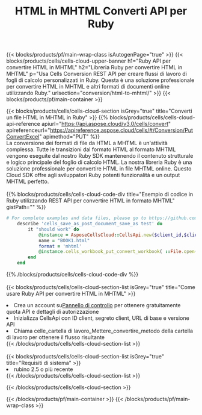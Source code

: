 ﻿---
title:  HTML in MHTML Converti API per Ruby
description:  Utilizzo di Aspose.Cells Cloud SDK per Ruby per convertire il file in formato HTML in un file in formato MHTML.
url: /it/ruby/conversion/html-to-mhtml/
---
{{< blocks/products/pf/main-wrap-class isAutogenPage="true" >}}
{{< blocks/products/cells/cells-cloud-upper-banner h1="Ruby API per convertire HTML in MHTML" h2="Libreria Ruby per convertire HTML in MHTML" p="Usa Cells Conversion REST API per creare flussi di lavoro di fogli di calcolo personalizzati in Ruby. Questa è una soluzione professionale per convertire HTML in MHTML e altri formati di documenti online utilizzando Ruby." urlsection="conversion/html-to-mhtml/" >}}
{{< blocks/products/pf/main-container >}}

{{< blocks/products/cells/cells-cloud-section isGrey="true" title="Converti un file HTML in MHTML in Ruby" >}}
{{% blocks/products/cells/cells-cloud-api-reference apiurl="https://api.aspose.cloud/v3.0/cells/convert" apireferenceurl="https://apireference.aspose.cloud/cells/#/Conversion/PutConvertExcel" apimethod="PUT" %}}
<br/>
La conversione dei formati di file da HTML a MHTML è un'attività complessa. Tutte le transizioni dal formato HTML al formato MHTML vengono eseguite dal nostro Ruby SDK mantenendo il contenuto strutturale e logico principale del foglio di calcolo HTML. La nostra libreria Ruby è una soluzione professionale per convertire HTML in file MHTML online. Questo Cloud SDK offre agli sviluppatori Ruby potenti funzionalità e un output MHTML perfetto.
<br/>
<br/>
{{% blocks/products/cells/cells-cloud-code-div title="Esempio di codice in Ruby utilizzando REST API per convertire HTML in formato MHTML" gistPath="" %}}
 
```ruby
# For complete examples and data files, please go to https://github.com/aspose-cells-cloud/aspose-cells-cloud-ruby/
    describe 'cells_save_as_post_document_save_as test' do
        it "should work" do
            @instance = AsposeCellsCloud::CellsApi.new($client_id,$client_secret,"v3.0","https://api.aspose.cloud/")
            name = "BOOK1.html"
            format = 'mhtml'
            @instance.cells_workbook_put_convert_workbook( ::File.open(File.expand_path("data/"+name),"r")  {|io| io.read(io.size) },{:format=>format})     
        end
    end
```
 
{{% /blocks/products/cells/cells-cloud-code-div %}}
<br/>
<br/>
{{< blocks/products/cells/cells-cloud-section-list isGrey="true" title="Come usare Ruby API per convertire HTML in MHTML" >}}
<li> Crea un account su<a href="https://dashboard.aspose.cloud/">Pannello di controllo</a> per ottenere gratuitamente quota API e dettagli di autorizzazione</li>
<li>Inizializza CellsApi con ID client, segreto client, URL di base e versione API</li>
<li>Chiama celle_cartella di lavoro_Mettere_convertire_metodo della cartella di lavoro per ottenere il flusso risultante</li>
{{< /blocks/products/cells/cells-cloud-section-list >}}
<br/>
<br/>
{{< blocks/products/cells/cells-cloud-section-list isGrey="true" title="Requisiti di sistema" >}}
<li>rubino 2.5 o più recente</li>
{{< /blocks/products/cells/cells-cloud-section-list >}}

{{< /blocks/products/cells/cells-cloud-section >}}

{{< /blocks/products/pf/main-container >}}
{{< /blocks/products/pf/main-wrap-class >}}
